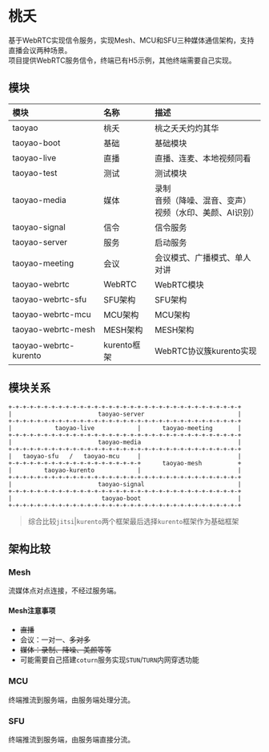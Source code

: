 # 桃夭

基于WebRTC实现信令服务，实现Mesh、MCU和SFU三种媒体通信架构，支持直播会议两种场景。<br />
项目提供WebRTC服务信令，终端已有H5示例，其他终端需要自己实现。

## 模块

|模块|名称|描述|
|:--|:--|:--|
|taoyao|桃夭|桃之夭夭灼灼其华|
|taoyao-boot|基础|基础模块|
|taoyao-live|直播|直播、连麦、本地视频同看|
|taoyao-test|测试|测试模块|
|taoyao-media|媒体|录制<br />音频（降噪、混音、变声）<br />视频（水印、美颜、AI识别）|
|taoyao-signal|信令|信令服务|
|taoyao-server|服务|启动服务|
|taoyao-meeting|会议|会议模式、广播模式、单人对讲|
|taoyao-webrtc|WebRTC|WebRTC模块|
|taoyao-webrtc-sfu|SFU架构|SFU架构|
|taoyao-webrtc-mcu|MCU架构|MCU架构|
|taoyao-webrtc-mesh|MESH架构|MESH架构|
|taoyao-webrtc-kurento|kurento框架|WebRTC协议簇kurento实现|

## 模块关系

```
+-+-+-+-+-+-+-+-+-+-+-+-+-+-+-+-+-+-+-+-+-+-+-+-+-+-+-+-+-+-+-+-+
|                        taoyao-server                          |
+-+-+-+-+-+-+-+-+-+-+-+-+-+-+-+-+-+-+-+-+-+-+-+-+-+-+-+-+-+-+-+-+
|            taoyao-live            |      taoyao-meeting       |
+-+-+-+-+-+-+-+-+-+-+-+-+-+-+-+-+-+-+-+-+-+-+-+-+-+-+-+-+-+-+-+-+
|                        taoyao-media                           |
+-+-+-+-+-+-+-+-+-+-+-+-+-+-+-+-+-+-+-+-+-+-+-+-+-+-+-+-+-+-+-+-+
|   taoyao-sfu   /   taoyao-mcu     |                           |
+-+-+-+-+-+-+-+-+-+-+-+-+-+-+-+-+-+-+      taoyao-mesh          +
|         taoyao-kurento            |                           |
+-+-+-+-+-+-+-+-+-+-+-+-+-+-+-+-+-+-+-+-+-+-+-+-+-+-+-+-+-+-+-+-+
|                        taoyao-signal                          |
+-+-+-+-+-+-+-+-+-+-+-+-+-+-+-+-+-+-+-+-+-+-+-+-+-+-+-+-+-+-+-+-+
|                         taoyao-boot                           |
+-+-+-+-+-+-+-+-+-+-+-+-+-+-+-+-+-+-+-+-+-+-+-+-+-+-+-+-+-+-+-+-+
```

> 综合比较`jitsi`|`kurento`两个框架最后选择`kurento`框架作为基础框架

## 架构比较

### Mesh

流媒体点对点连接，不经过服务端。

#### Mesh注意事项

* ~~直播~~
* 会议：一对一、~~多对多~~
* ~~媒体：录制、降噪、美颜等等~~
* 可能需要自己搭建`coturn`服务实现`STUN`/`TURN`内网穿透功能

### MCU

终端推流到服务端，由服务端处理分流。

### SFU

终端推流到服务端，由服务端直接分流。
